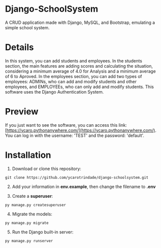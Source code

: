 # Django-SchoolSystem

A CRUD application made with Django, MySQL, and Bootstrap, emulating a simple school system.

# Details

In this system, you can add students and employees. In the students section, the main features are adding scores and calculating the situation, considering a minimum average of 4.0 for Analysis and a minimum average of 6 to Aproved. In the employees section, you can add two types of employees: ADMINs, who can add and modify students and other employees, and EMPLOYEEs, who can only add and modify students. This software uses the Django Authentication System.

# Preview

If you just want to see the software, you can access this link: [https://ycaro.pythonanywhere.com/](https://ycaro.pythonanywhere.com/). You can log in with the username: 'TEST' and the password: 'default'.

# Installation

1. Download or clone this repository:

```
git clone https://github.com/ycarotrindade/django-schoolsystem.git
```

2. Add your information in **env.example**, then change the filename to **.env**

3. Create a **superuser**:

```
py manage.py createsuperuser
```

4. Migrate the models:
```
py manage.py migrate
```

5. Run the Django built-in server:

```
py manage.py runserver
```
